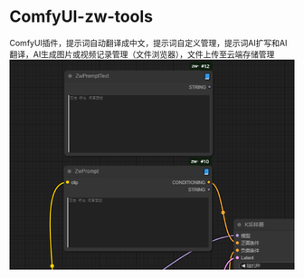 # ComfyUI-zw-tools
ComfyUI插件，提示词自动翻译成中文，提示词自定义管理，提示词AI扩写和AI翻译，AI生成图片或视频记录管理（文件浏览器），文件上传至云端存储管理
![我的示例图片](./example/1.png)

